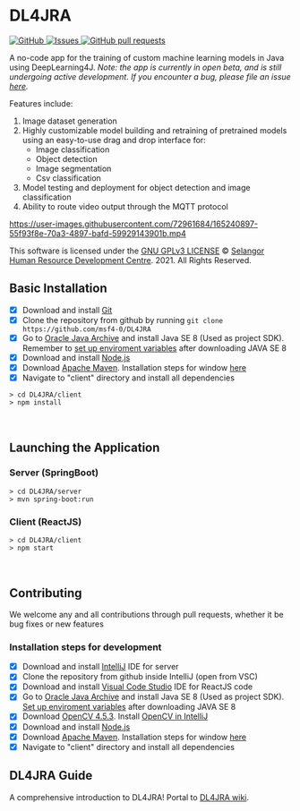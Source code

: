 

<!-- omit in toc -->
# **DL4JRA**
<a href="https://github.com/msf4-0/DL4JRA/blob/main/LICENSE">
    <img alt="GitHub" src="https://img.shields.io/github/license/msf4-0/DL4JRA.svg?color=blue">
</a>
<a href="https://github.com/msf4-0/DL4JRA/issues">
      <img alt="Issues" src="https://img.shields.io/github/issues/msf4-0/DL4JRA?color=blue" />
</a>
<a href="https://github.com/msf4-0/DL4JRA/pulls">
    <img alt="GitHub pull requests" src="https://img.shields.io/github/issues-pr/msf4-0/DL4JRA?color=blue" />
</a>

A no-code app for the training of custom machine learning models in Java using DeepLearning4J.
<i>Note: the app is currently in open beta, and is still undergoing active development. If you encounter a bug, please file an issue [here](https://github.com/msf4-0/DL4JRA/issues). </i>
<br>

Features include:
1. Image dataset generation 
2. Highly customizable model building and retraining of pretrained models using an easy-to-use drag and drop interface for:
	- Image classification 
	- Object detection
	- Image segmentation
	- Csv classification
3. Model testing and deployment for object detection and image classification
4. Ability to route video output through the MQTT protocol

https://user-images.githubusercontent.com/72961684/165240897-55f93f8e-70a3-4897-bafd-59929143901b.mp4


This software is licensed under the [GNU GPLv3 LICENSE](/LICENSE) © [Selangor Human Resource Development Centre](http://www.shrdc.org.my/). 2021.  All Rights Reserved.

<!-- omit in toc -->
## **Basic Installation**
- [x] Download and install [Git](https://git-scm.com/)
- [x] Clone the repository from github by running ```git clone https://github.com/msf4-0/DL4JRA``` 
- [x] Go to [Oracle Java Archive](https://www.oracle.com/java/technologies/javase/javase8-archive-downloads.html) and install Java SE 8 (Used as project SDK). Remember to [set up enviroment variables](https://mkyong.com/java/how-to-set-java_home-on-windows-10/) after downloading JAVA SE 8
- [x] Download and install [Node.js](https://nodejs.org/en/download/)
- [x] Download [Apache Maven](https://maven.apache.org/download.cgi). Installation steps for window [here](https://docs.wso2.com/display/IS323/Installing+Apache+Maven+on+Windows)
- [x] Navigate to "client" directory and install all dependencies

```
> cd DL4JRA/client
> npm install
```
<br>

<!-- omit in toc -->
## **Launching the Application**
<!-- omit in toc -->
### **Server (SpringBoot)**
```
> cd DL4JRA/server
> mvn spring-boot:run
```
<!-- omit in toc -->
### **Client (ReactJS)**
```
> cd DL4JRA/client
> npm start
```

<!-- omit in toc -->

<br>
<!-- omit in toc -->

## **Contributing**

We welcome any and all contributions through pull requests, whether it be bug fixes or new features

<!-- omit in toc -->
### **Installation steps for development**
- [x] Download and install [IntelliJ](https://www.jetbrains.com/idea/download/#section=windows) IDE for server
- [x] Clone the repository from github inside IntelliJ (open from VSC)
- [x] Download and install [Visual Code Studio](https://code.visualstudio.com/) IDE for ReactJS code
- [x] Go to [Oracle Java Archive](https://www.oracle.com/java/technologies/javase/javase8-archive-downloads.html) and install Java SE 8 (Used as project SDK). [Set up enviroment variables](https://mkyong.com/java/how-to-set-java_home-on-windows-10/) after downloading JAVA SE 8
- [x] Download [OpenCV 4.5.3](https://opencv.org/opencv-4-5-3/). Install [OpenCV in IntelliJ](https://medium.com/@aadimator/how-to-set-up-opencv-in-intellij-idea-6eb103c1d45c)
- [x] Download and install [Node.js](https://nodejs.org/en/download/)
- [x] Download [Apache Maven](https://maven.apache.org/download.cgi). Installation steps for window [here](https://docs.wso2.com/display/IS323/Installing+Apache+Maven+on+Windows)
- [x] Navigate to "client" directory and install all dependencies

## **DL4JRA Guide**
A comprehensive introduction to DL4JRA! Portal to [DL4JRA wiki](https://github.com/msf4-0/DL4JRA/wiki). 
